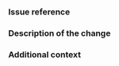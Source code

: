### Issue reference

<!--

Reference the issue or issues that this pull request is meant to solve. Use closing tags to have GitHub automatically close the issues when the pull request is merged.

Good examples are:
- Closes
- Fixes
- Resolves

https://docs.github.com/en/github/managing-your-work-on-github/linking-a-pull-request-to-an-issue#linking-a-pull-request-to-an-issue-using-a-keyword

-->

### Description of the change

<!--

In a short paragraph describe what you've done to solve or implement the changes required for the selected issue.

-->

### Additional context

<!--

In this section write about some alternate design possibilities, possible drawbacks, or anything you feel is necessary to reassure the verification process that your changes are valid. Screenshots go a long way. If you feel this part is unnecessary, simply write N/A.

-->